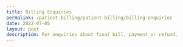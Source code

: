 ```yaml
---
title: Billing Enquiries
permalink: /patient-billing/patient-billing/billing-enquiries
date: 2022-07-05
layout: post
description: For enquiries about final bill, payment or refund.
---
```

